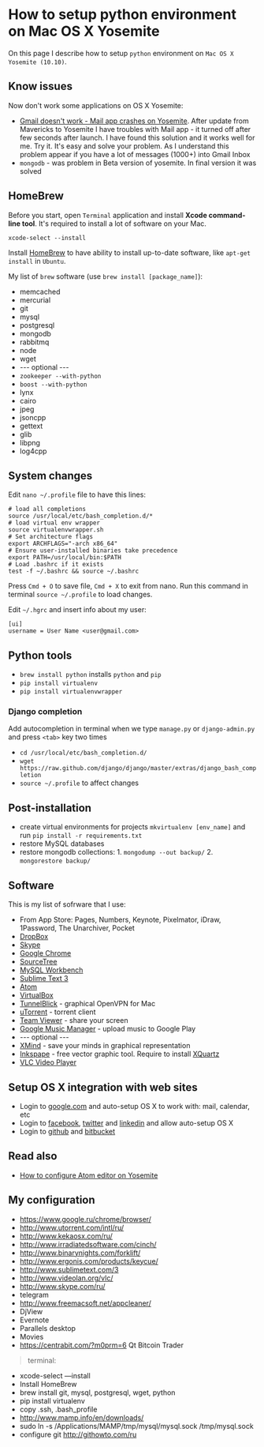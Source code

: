 How to setup python environment on Mac OS X Yosemite
=============

On this page I describe how to setup `python` environment on `Mac OS X Yosemite (10.10)`.


Know issues
----------

Now don't work some applications on OS X Yosemite:
- [Gmail doesn't work - Mail app crashes on Yosemite](https://miapple.me/fixing-mac-os-x-10-10-yosemite-gmail-bug-mail-app/). After update from Mavericks to Yosemite I have troubles with Mail app - it turned off after few seconds after launch. I have found this solution and it works well for me. Try it. It's easy and solve your problem. As I understand this problem appear if you have a lot of messages (1000+) into Gmail Inbox
- `mongodb` - was problem in Beta version of yosemite. In final version it was solved


HomeBrew
----------

Before you start, open `Terminal` application and install **Xcode command-line tool**. It's required to install a lot of software on your Mac.

```
xcode-select --install
```

Install [HomeBrew](http://brew.sh) to have ability to install up-to-date software, like `apt-get install` in `Ubuntu`.

My list of `brew` software (use `brew install [package_name]`):
- memcached
- mercurial
- git
- mysql
- postgresql
- mongodb
- rabbitmq
- node
- wget
- --- optional ---
- `zookeeper --with-python`
- `boost --with-python`
- lynx
- cairo
- jpeg
- jsoncpp
- gettext
- glib
- libpng
- log4cpp


System changes
----------

Edit `nano ~/.profile` file to have this lines:

```
# load all completions
source /usr/local/etc/bash_completion.d/*
# load virtual env wrapper
source virtualenvwrapper.sh
# Set architecture flags
export ARCHFLAGS="-arch x86_64"
# Ensure user-installed binaries take precedence
export PATH=/usr/local/bin:$PATH
# Load .bashrc if it exists
test -f ~/.bashrc && source ~/.bashrc
```

Press `Cmd + O` to save file, `Cmd + X` to exit from nano. Run this command in terminal `source ~/.profile` to load changes.

Edit `~/.hgrc` and insert info about my user:

```
[ui]
username = User Name <user@gmail.com>
```


Python tools
----------

- `brew install python` installs `python` and `pip`
- `pip install virtualenv`
- `pip install virtualenvwrapper`


### Django completion

Add autocompletion in terminal when we type `manage.py` or `django-admin.py` and press `<tab>` key two times

- `cd /usr/local/etc/bash_completion.d/`
- `wget https://raw.github.com/django/django/master/extras/django_bash_completion`
- `source ~/.profile` to affect changes


Post-installation
----------

- create virtual environments for projects `mkvirtualenv [env_name]` and run `pip install -r requirements.txt`
- restore MySQL databases
- restore mongodb collections: 1. `mongodump --out backup/` 2. `mongorestore backup/`


Software
----------

This is my list of sofrware that I use:

- From App Store: Pages, Numbers, Keynote, Pixelmator, iDraw, 1Password, The Unarchiver, Pocket
- [DropBox](https://www.dropbox.com)
- [Skype](http://www.skype.com)
- [Google Chrome](http://www.google.com/chrome)
- [SourceTree](http://www.sourcetreeapp.com)
- [MySQL Workbench](http://dev.mysql.com/downloads/workbench/)
- [Sublime Text 3](http://www.sublimetext.com/3)
- [Atom](https://atom.io)
- [VirtualBox](https://www.virtualbox.org)
- [TunnelBlick](https://code.google.com/p/tunnelblick/) - graphical OpenVPN for Mac
- [uTorrent](http://www.utorrent.com) - torrent client
- [Team Viewer](http://www.teamviewer.com/en/index.aspx) - share your screen
- [Google Music Manager](https://support.google.com/googleplay/answer/1229970) - upload music to Google Play
- --- optional ---
- [XMind](http://www.xmind.net) - save your minds in graphical representation
- [Inkspape](http://www.inkscape.org/en/) - free vector graphic tool. Require to install [XQuartz](http://xquartz.macosforge.org/landing/)
- [VLC Video Player](http://www.videolan.org/vlc/download-macosx.html)


Setup OS X integration with web sites
----------

- Login to [google.com](http://google.com) and auto-setup OS X to work with: mail, calendar, etc
- Login to [facebook](http://facebook.com), [twitter](http://twitter.com) and [linkedin](http://linkedin.com) and allow auto-setup OS X
- Login to [github](http://github.com) and [bitbucket](http://bitbucket.org)


Read also
----------

- [How to configure Atom editor on Yosemite](https://github.com/1st/python-on-osx/blob/master/ATOM.md)


My configuration
----------------

- https://www.google.ru/chrome/browser/
- http://www.utorrent.com/intl/ru/
- http://www.kekaosx.com/ru/
- http://www.irradiatedsoftware.com/cinch/
- http://www.binarynights.com/forklift/
- http://www.ergonis.com/products/keycue/
- http://www.sublimetext.com/3
- http://www.videolan.org/vlc/
- http://www.skype.com/ru/
- telegram
- http://www.freemacsoft.net/appcleaner/
- DjView
- Evernote
- Parallels desktop
- Movies
- https://centrabit.com/?m0prm=6 Qt Bitcoin Trader

> terminal:

- xcode-select —install
- Install HomeBrew
- brew install git, mysql, postgresql, wget, python
- pip install virtualenv
- copy .ssh, .bash_profile
- http://www.mamp.info/en/downloads/
- sudo ln -s /Applications/MAMP/tmp/mysql/mysql.sock /tmp/mysql.sock
- configure git http://githowto.com/ru
